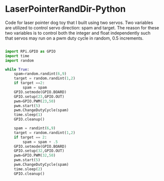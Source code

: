 # LaserPointerRandDir-Python
Code for laser pointer dog toy that I built using two servos.
Two variables are utilized to control servo direction: spam and target.  The reason for these two variables
 is to control both the integer and float independently such that servos may run on a pwm duty cycle in random, 0.5 increments.

```python

import RPi.GPIO as GPIO
import time
import random

while True:
    spam=random.randint(6,9)
    target = random.randint(1,2)
    if target ==2:
        spam = spam
    GPIO.setmode(GPIO.BOARD)
    GPIO.setup(23,GPIO.OUT)
    pwm=GPIO.PWM(23,50)
    pwm.start(5)
    pwm.ChangeDutyCycle(spam)
    time.sleep(1)
    GPIO.cleanup()

    spam = randint(6,9)
    target = random.randint(1,2)
    if target == 2:
        spam = spam + .5
    GPIO.setmode(GPIO.BOARD)
    GPIO.setup(32,GPIO.OUT)
    pwm=GPIO.PWM(32,50)
    pwm.start(5)
    pwm.ChangeDutyCycle(spam)
    time.sleep(2)
    GPIO.cleanup()

```
